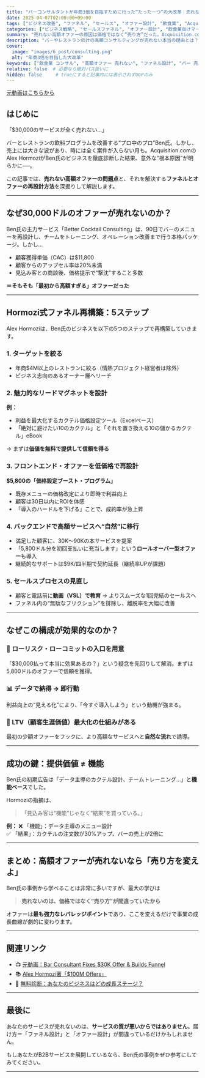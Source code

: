 ```yaml
---
title: "バーコンサルタントが年商3倍を目指すために行った“たった一つ”の大改革｜売れない高額オファーの再設計術"
date: 2025-04-07T02:00:00+09:00
tags: ["ビジネス改善", "ファネル", "セールス", "オファー設計", "飲食業", "Acquisition.com", "Alex Hormozi"]
categories: ["ビジネス戦略", "セールスファネル", "オファー設計", "飲食業向けマーケティング"]
summary: "売れない高額オファーの原因は価格ではなく“売り方”だった。Acquisition.comのAlex Hormoziが提案したファネル再設計とオファー構築術により、飲食業コンサルの年商を3倍に導いたプロセスを解説。"
description: "バーやレストラン向けの高額コンサルティングが売れない本当の理由とは？Acquisition.comが提案したファネルの再構築とオファー設計術を徹底解説。"
cover:
  image: "images/6_post/consulting.png"
  alt: "年商3倍を目指した大改革"
keywords: ["飲食業 コンサル", "高額オファー 売れない", "ファネル設計", "バー 売上 改善", "セールスファネル"]
relative: false  # 必要なら絶対パス扱いに
hidden: false     # trueにすると記事内には表示されずOGPのみ
---
```


[元動画はこちらから](https://www.youtube.com/watch?v=n6SHLmKcY0E)

## はじめに

「$30,000のサービスが全く売れない…」

バーとレストランの飲料プログラムを改善する“プロ中のプロ”Ben氏。しかし、売上には大きな波があり、時には全く案件が入らない月も。Acquisition.comのAlex HormoziがBen氏のビジネスを徹底診断した結果、意外な“根本原因”が明らかに──。

この記事では、**売れない高額オファーの問題点**と、それを解決する**ファネルとオファーの再設計方法**を深掘りして解説します。

---

## なぜ30,000ドルのオファーが売れないのか？

Ben氏の主力サービス「Better Cocktail Consulting」は、90日でバーのメニューを再設計し、チームをトレーニング、オペレーション改善まで行う本格パッケージ。しかし…

- 顧客獲得単価（CAC）は$11,800
- 顧客からのアップセル率は20%未満
- 見込み客との商談後、価格提示で“撃沈”すること多数

**＝そもそも「最初から高額すぎる」オファーだった**

---

## Hormozi式ファネル再構築：5ステップ

Alex Hormoziは、Ben氏のビジネスを以下の5つのステップで再構築していきます。

### 1. ターゲットを絞る

- 年商$4M以上のレストランに絞る（情熱プロジェクト経営者は除外）
- ビジネス志向のあるオーナー層へリーチ

### 2. 魅力的なリードマグネットを設計

**例：**
- 利益を最大化するカクテル価格設定ツール（Excelベース）
- 「絶対に避けたい10のカクテル」と「それを置き換える10の儲かるカクテル」eBook

→ まずは**価値を無料で提供して信頼を得る**

### 3. フロントエンド・オファーを低価格で再設計

**$5,800の「価格設定ブースト・プログラム」**
- 既存メニューの価格改定により即時で利益向上
- 顧客は30日以内にROIを体感
- 「導入のハードルを下げる」ことで、成約率が急上昇

### 4. バックエンドで高額サービスへ“自然”に移行

- 満足した顧客に、$30K〜$90Kの本サービスを提案
- 「5,800ドル分を初回支払いに充当します」という**ロールオーバー型オファー**も導入
- 継続的なサポートは$9K/四半期で契約延長（継続率UPが課題）

### 5. セールスプロセスの見直し

- 顧客と電話前に**動画（VSL）で教育** → よりスムーズな1回完結のセールスへ
- ファネル内の“無駄なフリクション”を排除し、離脱率を大幅に改善

---

## なぜこの構成が効果的なのか？

### 🔁 ローリスク・ローコミットの入口を用意
「$30,000払って本当に効果あるの？」という疑念を先回りして解消。まずは5,800ドルのオファーで信頼を獲得。

### 📊 データで納得 → 即行動
利益向上の“見える化”により、「今すぐ導入しよう」という動機が強まる。

### 🔁 LTV（顧客生涯価値）最大化の仕組みがある
最初の少額オファーをフックに、より高額なサービスへと**自然な流れ**で誘導。

---

## 成功の鍵：提供価値 ≠ 機能

Ben氏の初期広告は「データ主導のカクテル設計、チームトレーニング…」と**機能ベース**でした。

Hormoziの指摘は、

> 「見込み客は“機能”じゃなく“結果”を買っている。」

**例：**
❌ 「機能」：データ主導のメニュー設計  
✅ 「結果」：カクテルの注文数が30%アップ、バーの売上が2倍に

---

## まとめ：高額オファーが売れないなら「売り方を変えよ」

Ben氏の事例から学べることは非常に多いですが、最大の学びは

> **売れないのは、価格ではなく“売り方”が間違っていたから**

オファーは**最も強力なレバレッジポイント**であり、ここを変えるだけで事業の成長曲線が劇的に変わります。

---

## 関連リンク

- 📺 [元動画：Bar Consultant Fixes $30K Offer & Builds Funnel](https://www.youtube.com/watch?v=n6SHLmKcY0E)
- 📚 [Alex Hormozi著「$100M Offers」](https://www.amazon.co.jp/100M-Offers-People-Stupid-Saying/dp/1737475731)
- 🧠 [無料診断：あなたのビジネスはどの成長ステージ？](https://acquisition.com/roadmap)

---

## 最後に

あなたのサービスが売れないのは、**サービスの質が悪いからではありません**。届け方＝「ファネル設計」と「オファー設計」が間違っているだけかもしれません。

もしあなたがB2Bサービスを展開しているなら、Ben氏の事例をぜひ参考にしてみてください。

---
